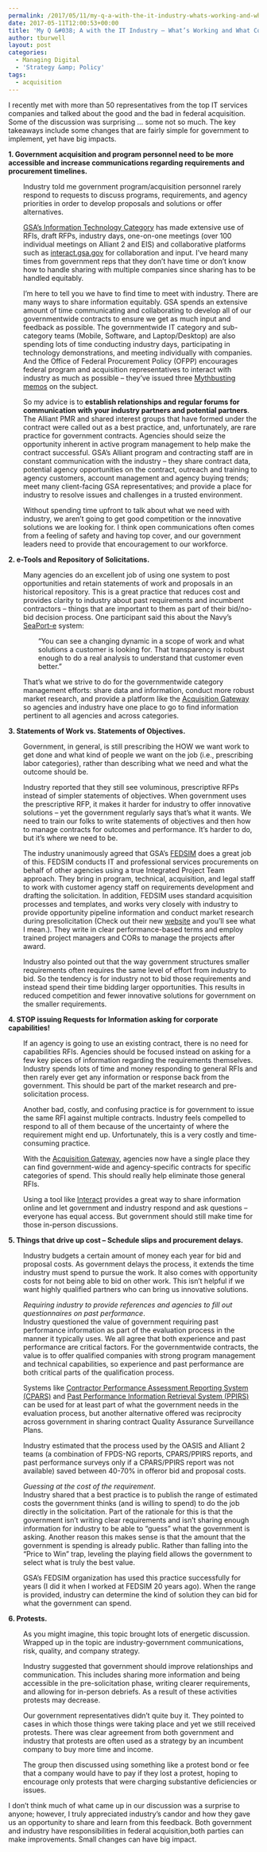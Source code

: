 ```yaml
---
permalink: /2017/05/11/my-q-a-with-the-it-industry-whats-working-and-what-could-be-improved-in-federal-acquisition/
date: 2017-05-11T12:00:53+00:00
title: 'My Q &#038; A with the IT Industry – What’s Working and What Could be Improved in Federal Acquisition'
author: tburwell
layout: post
categories:
  - Managing Digital
  - 'Strategy &amp; Policy'
tags:
  - acquisition
---
```


I recently met with more than 50 representatives from the top IT services companies and talked about the good and the bad in federal acquisition. Some of the discussion was surprising … some not so much. The key takeaways include some changes that are fairly simple for government to implement, yet have big impacts.

**1. Government acquisition and program personnel need to be more accessible and increase communications regarding requirements and procurement timelines.**

<p style="padding-left: 30px">
  Industry told me government program/acquisition personnel rarely respond to requests to discuss programs, requirements, and agency priorities in order to develop proposals and solutions or offer alternatives.
</p>

<p style="padding-left: 30px">
  <a href="https://www.gsa.gov/it">GSA’s Information Technology Category</a> has made extensive use of RFIs, draft RFPs, industry days, one-on-one meetings (over 100 individual meetings on Alliant 2 and EIS) and collaborative platforms such as <a href="https://interact.gsa.gov/">interact.gsa.gov</a> for collaboration and input. I’ve heard many times from government reps that they don’t have time or don’t know how to handle sharing with multiple companies since sharing has to be handled equitably.
</p>

<p style="padding-left: 30px">
  I’m here to tell you we have to find time to meet with industry. There are many ways to share information equitably. GSA spends an extensive amount of time communicating and collaborating to develop all of our governmentwide contracts to ensure we get as much input and feedback as possible. The governmentwide IT category and sub-category teams (Mobile, Software, and Laptop/Desktop) are also spending lots of time conducting industry days, participating in technology demonstrations, and meeting individually with companies. And the Office of Federal Procurement Policy (OFPP) encourages federal program and acquisition representatives to interact with industry as much as possible – they’ve issued three <a href="https://obamawhitehouse.archives.gov/omb/procurement_index_memo">Mythbusting memos</a> on the subject.
</p>

<p style="padding-left: 30px">
  So my advice is to <strong>establish relationships and regular forums for communication with your industry partners and potential partners</strong>. The Alliant PMR and shared interest groups that have formed under the contract were called out as a best practice, and, unfortunately, are rare practice for government contracts. Agencies should seize the opportunity inherent in active program management to help make the contract successful. GSA’s Alliant program and contracting staff are in constant communication with the industry – they share contract data, potential agency opportunities on the contract, outreach and training to agency customers, account management and agency buying trends; meet many client-facing GSA representatives; and provide a place for industry to resolve issues and challenges in a trusted environment.
</p>

<p style="padding-left: 30px">
  Without spending time upfront to talk about what we need with industry, we aren’t going to get good competition or the innovative solutions we are looking for. I think open communications often comes from a feeling of safety and having top cover, and our government leaders need to provide that encouragement to our workforce.
</p>

**2. e-Tools and Repository of Solicitations.** 

<p style="padding-left: 30px">
  Many agencies do an excellent job of using one system to post opportunities and retain statements of work and proposals in an historical repository. This is a great practice that reduces cost and provides clarity to industry about past requirements and incumbent contractors – things that are important to them as part of their bid/no-bid decision process. One participant said this about the Navy’s <a href="http://www.seaport.navy.mil/">SeaPort-e</a> system:
</p>

<p style="padding-left: 60px">
  “You can see a changing dynamic in a scope of work and what solutions a customer is looking for. That transparency is robust enough to do a real analysis to understand that customer even better.”
</p>

<p style="padding-left: 30px">
  That’s what we strive to do for the governmentwide category management efforts: share data and information, conduct more robust market research, and provide a platform like the <a href="https://hallways.cap.gsa.gov/">Acquisition Gateway</a> so agencies and industry have one place to go to find information pertinent to all agencies and across categories.
</p>

**3. Statements of Work vs. Statements of Objectives.** 

<p style="padding-left: 30px">
  Government, in general, is still prescribing the HOW we want work to get done and what kind of people we want on the job (i.e., prescribing labor categories), rather than describing what we need and what the outcome should be.
</p>

<p style="padding-left: 30px">
  Industry reported that they still see voluminous, prescriptive RFPs instead of simpler statements of objectives. When government uses the prescriptive RFP, it makes it harder for industry to offer innovative solutions – yet the government regularly says that’s what it wants. We need to train our folks to write statements of objectives and then how to manage contracts for outcomes and performance. It’s harder to do, but it’s where we need to be.
</p>

<p style="padding-left: 30px">
  The industry unanimously agreed that GSA’s <a href="https://fedsim.gsa.gov/">FEDSIM</a> does a great job of this. FEDSIM conducts IT and professional services procurements on behalf of other agencies using a true Integrated Project Team approach. They bring in program, technical, acquisition, and legal staff to work with customer agency staff on requirements development and drafting the solicitation. In addition, FEDSIM uses standard acquisition processes and templates, and works very closely with industry to provide opportunity pipeline information and conduct market research during presolicitation (Check out their new <a href="https://fedsim.gsa.gov/">website</a> and you’ll see what I mean.). They write in clear performance-based terms and employ trained project managers and CORs to manage the projects after award.
</p>

<p style="padding-left: 30px">
  Industry also pointed out that the way government structures smaller requirements often requires the same level of effort from industry to bid. So the tendency is for industry not to bid those requirements and instead spend their time bidding larger opportunities. This results in reduced competition and fewer innovative solutions for government on the smaller requirements.
</p>

**4. STOP issuing Requests for Information asking for corporate capabilities!** 

<p style="padding-left: 30px">
  If an agency is going to use an existing contract, there is no need for capabilities RFIs. Agencies should be focused instead on asking for a few key pieces of information regarding the requirements themselves. Industry spends lots of time and money responding to general RFIs and then rarely ever get any information or response back from the government. This should be part of the market research and pre-solicitation process.
</p>

<p style="padding-left: 30px">
  Another bad, costly, and confusing practice is for government to issue the same RFI against multiple contracts. Industry feels compelled to respond to all of them because of the uncertainty of where the requirement might end up. Unfortunately, this is a very costly and time-consuming practice.
</p>

<p style="padding-left: 30px">
  With the <a href="https://hallways.cap.gsa.gov/">Acquisition Gateway</a>, agencies now have a single place they can find government-wide and agency-specific contracts for specific categories of spend. This should really help eliminate those general RFIs.
</p>

<p style="padding-left: 30px">
  Using a tool like <a href="https://interact.gsa.gov/">Interact</a> provides a great way to share information online and let government and industry respond and ask questions – everyone has equal access. But government should still make time for those in-person discussions.
</p>

**5. Things that drive up cost – Schedule slips and procurement delays.** 

<p style="padding-left: 30px">
  Industry budgets a certain amount of money each year for bid and proposal costs. As government delays the process, it extends the time industry must spend to pursue the work. It also comes with opportunity costs for not being able to bid on other work. This isn’t helpful if we want highly qualified partners who can bring us innovative solutions.
</p>

<p style="padding-left: 30px">
  <em>Requiring industry to provide references and agencies to fill out questionnaires on past performance</em>.<br /> Industry questioned the value of government requiring past performance information as part of the evaluation process in the manner it typically uses. We all agree that both experience and past performance are critical factors. For the governmentwide contracts, the value is to offer qualified companies with strong program management and technical capabilities, so experience and past performance are both critical parts of the qualification process.
</p>

<p style="padding-left: 30px">
  Systems like <a href="https://www.cpars.gov/">Contractor Performance Assessment Reporting System (CPARS)</a> and <a href="https://www.ppirs.gov/">Past Performance Information Retrieval System (PPIRS)</a> can be used for at least part of what the government needs in the evaluation process, but another alternative offered was reciprocity across government in sharing contract Quality Assurance Surveillance Plans.
</p>

<p style="padding-left: 30px">
  Industry estimated that the process used by the OASIS and Alliant 2 teams (a combination of FPDS-NG reports, CPARS/PPIRS reports, and past performance surveys only if a CPARS/PPIRS report was not available) saved between 40-70% in offeror bid and proposal costs.
</p>

<p style="padding-left: 30px">
  <em>Guessing at the cost of the requirement</em>.<br /> Industry shared that a best practice is to publish the range of estimated costs the government thinks (and is willing to spend) to do the job directly in the solicitation. Part of the rationale for this is that the government isn’t writing clear requirements and isn’t sharing enough information for industry to be able to “guess” what the government is asking. Another reason this makes sense is that the amount that the government is spending is already public. Rather than falling into the “Price to Win” trap, leveling the playing field allows the government to select what is truly the best value.
</p>

<p style="padding-left: 30px">
  GSA’s FEDSIM organization has used this practice successfully for years (I did it when I worked at FEDSIM 20 years ago). When the range is provided, industry can determine the kind of solution they can bid for what the government can spend.
</p>

**6. Protests.** 

<p style="padding-left: 30px">
  As you might imagine, this topic brought lots of energetic discussion. Wrapped up in the topic are industry-government communications, risk, quality, and company strategy.
</p>

<p style="padding-left: 30px">
  Industry suggested that government should improve relationships and communication. This includes sharing more information and being accessible in the pre-solicitation phase, writing clearer requirements, and allowing for in-person debriefs. As a result of these activities protests may decrease.
</p>

<p style="padding-left: 30px">
  Our government representatives didn’t quite buy it. They pointed to cases in which those things were taking place and yet we still received protests. There was clear agreement from both government and industry that protests are often used as a strategy by an incumbent company to buy more time and income.
</p>

<p style="padding-left: 30px">
  The group then discussed using something like a protest bond or fee that a company would have to pay if they lost a protest, hoping to encourage only protests that were charging substantive deficiencies or issues.
</p>

I don’t think much of what came up in our discussion was a surprise to anyone; however, I truly appreciated industry’s candor and how they gave us an opportunity to share and learn from this feedback. Both government and industry have responsibilities in federal acquisition,both parties can make improvements. Small changes can have big impact.